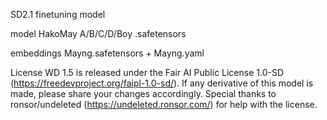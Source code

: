 SD2.1 finetuning model

model HakoMay A/B/C/D/Boy .safetensors


embeddings Mayng.safetensors + Mayng.yaml


License
WD 1.5 is released under the Fair AI Public License 1.0-SD (https://freedevproject.org/faipl-1.0-sd/). If any derivative of this model is made, please share your changes accordingly. Special thanks to ronsor/undeleted (https://undeleted.ronsor.com/) for help with the license.